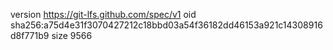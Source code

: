 version https://git-lfs.github.com/spec/v1
oid sha256:a75d4e31f3070427212c18bbd03a54f36182dd46153a921c14308916d8f771b9
size 9566
